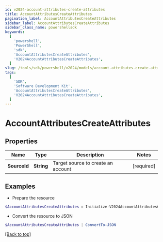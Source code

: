 ```yaml
---
id: v2024-account-attributes-create-attributes
title: AccountAttributesCreateAttributes
pagination_label: AccountAttributesCreateAttributes
sidebar_label: AccountAttributesCreateAttributes
sidebar_class_name: powershellsdk
keywords:
  [
    'powershell',
    'PowerShell',
    'sdk',
    'AccountAttributesCreateAttributes',
    'V2024AccountAttributesCreateAttributes',
  ]
slug: /tools/sdk/powershell/v2024/models/account-attributes-create-attributes
tags:
  [
    'SDK',
    'Software Development Kit',
    'AccountAttributesCreateAttributes',
    'V2024AccountAttributesCreateAttributes',
  ]
---
```


# AccountAttributesCreateAttributes

## Properties

| Name         | Type       | Description                        | Notes      |
| ------------ | ---------- | ---------------------------------- | ---------- |
| **SourceId** | **String** | Target source to create an account | [required] |

## Examples

- Prepare the resource

```powershell
$AccountAttributesCreateAttributes = Initialize-V2024AccountAttributesCreateAttributes  -SourceId 34bfcbe116c9407464af37acbaf7a4dc
```

- Convert the resource to JSON

```powershell
$AccountAttributesCreateAttributes | ConvertTo-JSON
```

[[Back to top]](#)
